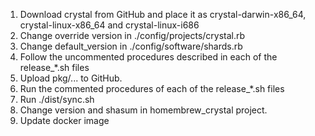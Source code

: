 1. Download crystal from GitHub and place it as crystal-darwin-x86\_64, crystal-linux-x86\_64 and crystal-linux-i686
1. Change override version in ./config/projects/crystal.rb
3. Change default_version in ./config/software/shards.rb
1. Follow the uncommented procedures described in each of the release\_\*.sh files
1. Upload pkg/... to GitHub.
1. Run the commented procedures of each of the release\_\*.sh files
1. Run ./dist/sync.sh
1. Change version and shasum in homembrew\_crystal project.
1. Update docker image
